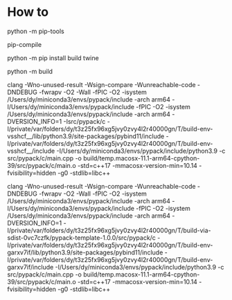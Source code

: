 # How to

python -m pip-tools

pip-compile

python -m pip install build twine

python -m build

clang -Wno-unused-result -Wsign-compare -Wunreachable-code -DNDEBUG -fwrapv -O2 -Wall -fPIC -O2 -isystem /Users/dy/miniconda3/envs/pypack/include -arch arm64 -I/Users/dy/miniconda3/envs/pypack/include -fPIC -O2 -isystem /Users/dy/miniconda3/envs/pypack/include -arch arm64 -DVERSION_INFO=1 -Isrc/pypack/c -I/private/var/folders/dy/t3z25fx96xg5jvy0zvy4l2r40000gn/T/build-env-vsshcf__/lib/python3.9/site-packages/pybind11/include -I/private/var/folders/dy/t3z25fx96xg5jvy0zvy4l2r40000gn/T/build-env-vsshcf__/include -I/Users/dy/miniconda3/envs/pypack/include/python3.9 -c src/pypack/c/main.cpp -o build/temp.macosx-11.1-arm64-cpython-39/src/pypack/c/main.o -std=c++17 -mmacosx-version-min=10.14 -fvisibility=hidden -g0 -stdlib=libc++

clang -Wno-unused-result -Wsign-compare -Wunreachable-code -DNDEBUG -fwrapv -O2 -Wall -fPIC -O2 -isystem /Users/dy/miniconda3/envs/pypack/include -arch arm64 -I/Users/dy/miniconda3/envs/pypack/include -fPIC -O2 -isystem /Users/dy/miniconda3/envs/pypack/include -arch arm64 -DVERSION_INFO=1 -I/private/var/folders/dy/t3z25fx96xg5jvy0zvy4l2r40000gn/T/build-via-sdist-0vc7czfk/pypack-template-1.0.0/src/pypack/c -I/private/var/folders/dy/t3z25fx96xg5jvy0zvy4l2r40000gn/T/build-env-garxv7if/lib/python3.9/site-packages/pybind11/include -I/private/var/folders/dy/t3z25fx96xg5jvy0zvy4l2r40000gn/T/build-env-garxv7if/include -I/Users/dy/miniconda3/envs/pypack/include/python3.9 -c src/pypack/c/main.cpp -o build/temp.macosx-11.1-arm64-cpython-39/src/pypack/c/main.o -std=c++17 -mmacosx-version-min=10.14 -fvisibility=hidden -g0 -stdlib=libc++